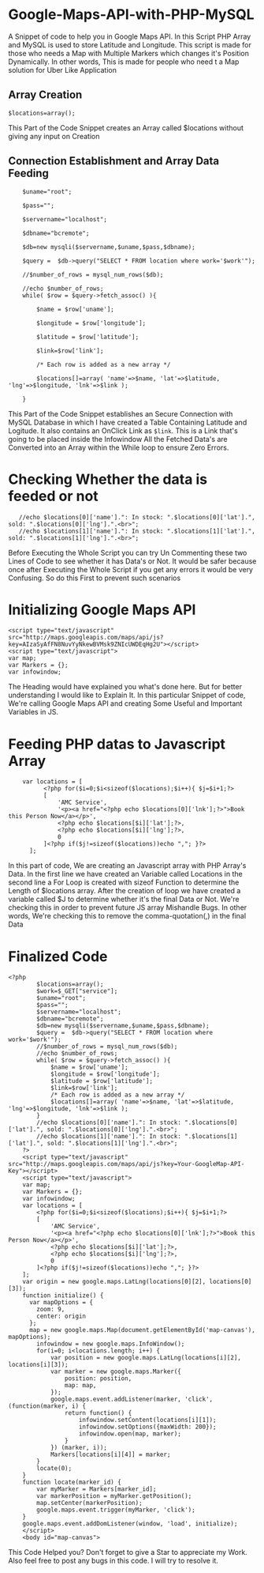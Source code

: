 # Google-Maps-API-with-PHP-MySQL
A Snippet of code to help you in Google Maps API. In this Script PHP Array and MySQL is used to store Latitude and Longitude. This script is made for those who needs a Map with Multiple Markers which changes it's Position Dynamically. In other words, This is made for people who need t a Map solution for Uber Like Application


<h2>Array Creation</h2>
<code>$locations=array();</code>

This Part of the Code Snippet creates an Array called $locations without giving any input on Creation

<h2>Connection Establishment and Array Data Feeding</h2>

        $uname="root";

        $pass="";
        
        $servername="localhost";
        
        $dbname="bcremote";
        
        $db=new mysqli($servername,$uname,$pass,$dbname);
        
        $query =  $db->query("SELECT * FROM location where work='$work'");
        
        //$number_of_rows = mysql_num_rows($db);  
        
        //echo $number_of_rows;
        while( $row = $query->fetch_assoc() ){
        
            $name = $row['uname'];
            
            $longitude = $row['longitude'];           
            
            $latitude = $row['latitude'];
            
            $link=$row['link'];
            
            /* Each row is added as a new array */
            
            $locations[]=array( 'name'=>$name, 'lat'=>$latitude, 'lng'=>$longitude, 'lnk'=>$link );
            
        }

This Part of the Code Snippet establishes an Secure Connection with MySQL Database in which I have created a Table Containing Latitude and Logitude. 
It also contains an OnClick Link as <code>$link</code>. This is a Link that's going to be placed inside the Infowindow
All the Fetched Data's are Converted into an Array within the While loop to ensure Zero Errors.


<h1>Checking Whether the data is feeded or not</h1>

       //echo $locations[0]['name'].": In stock: ".$locations[0]['lat'].", sold: ".$locations[0]['lng'].".<br>";
       //echo $locations[1]['name'].": In stock: ".$locations[1]['lat'].", sold: ".$locations[1]['lng'].".<br>";
       
Before Executing the Whole Script you can try Un Commenting these two Lines of Code to see whether it has Data's or Not. It would be safer because once after Executing the Whole Script if you get any errors it would be very Confusing. So do this First to prevent such scenarios


<h1>Initializing Google Maps API</h1>


    <script type="text/javascript" src="http://maps.googleapis.com/maps/api/js?key=AIzaSyAfFN8NuvYyNkewBVMsk9ZNIcUWDEqHg2U"></script> 
    <script type="text/javascript">
    var map;
    var Markers = {};
    var infowindow;
    

The Heading would have explained you what's done here. But for better understanding I would like to Explain It. In this particular Snippet of code, We're calling Google Maps API and creating Some Useful and Important Variables in JS.


<h1>Feeding PHP datas to Javascript Array</h1>


        var locations = [
              <?php for($i=0;$i<sizeof($locations);$i++){ $j=$i+1;?>
              [
                  'AMC Service',
                  '<p><a href="<?php echo $locations[0]['lnk'];?>">Book this Person Now</a></p>',
                  <?php echo $locations[$i]['lat'];?>,
                  <?php echo $locations[$i]['lng'];?>,
                  0
              ]<?php if($j!=sizeof($locations))echo ","; }?>
          ];

    
In this part of code, We are creating an Javascript array with PHP Array's Data. In the first line we have created an Variable called Locations in the second line a For Loop is created with sizeof Function to determine the Length of     $locations     array. After the creation of loop we have created a variable called $J to determine whether it's the final Data or Not. We're checking this in order to prevent future JS array Mishandle Bugs. In other words, We're checking this to remove the comma-quotation(,) in the final Data


<h1>Finalized Code</h1>


    <?php
            $locations=array();
            $work=$_GET["service"];
            $uname="root";
            $pass="";
            $servername="localhost";
            $dbname="bcremote";
            $db=new mysqli($servername,$uname,$pass,$dbname);
            $query =  $db->query("SELECT * FROM location where work='$work'");
            //$number_of_rows = mysql_num_rows($db);  
            //echo $number_of_rows;
            while( $row = $query->fetch_assoc() ){
                $name = $row['uname'];
                $longitude = $row['longitude'];                              
                $latitude = $row['latitude'];
                $link=$row['link'];
                /* Each row is added as a new array */
                $locations[]=array( 'name'=>$name, 'lat'=>$latitude, 'lng'=>$longitude, 'lnk'=>$link );
            }
            //echo $locations[0]['name'].": In stock: ".$locations[0]['lat'].", sold: ".$locations[0]['lng'].".<br>";
            //echo $locations[1]['name'].": In stock: ".$locations[1]['lat'].", sold: ".$locations[1]['lng'].".<br>";
        ?>
        <script type="text/javascript" src="http://maps.googleapis.com/maps/api/js?key=Your-GoogleMap-API-Key"></script> 
        <script type="text/javascript">
        var map;
        var Markers = {};
        var infowindow;
        var locations = [
            <?php for($i=0;$i<sizeof($locations);$i++){ $j=$i+1;?>
            [
                'AMC Service',
                '<p><a href="<?php echo $locations[0]['lnk'];?>">Book this Person Now</a></p>',
                <?php echo $locations[$i]['lat'];?>,
                <?php echo $locations[$i]['lng'];?>,
                0
            ]<?php if($j!=sizeof($locations))echo ","; }?>
        ];
        var origin = new google.maps.LatLng(locations[0][2], locations[0][3]);
        function initialize() {
          var mapOptions = {
            zoom: 9,
            center: origin
          };
          map = new google.maps.Map(document.getElementById('map-canvas'), mapOptions);
            infowindow = new google.maps.InfoWindow();
            for(i=0; i<locations.length; i++) {
                var position = new google.maps.LatLng(locations[i][2], locations[i][3]);
                var marker = new google.maps.Marker({
                    position: position,
                    map: map,
                });
                google.maps.event.addListener(marker, 'click', (function(marker, i) {
                    return function() {
                        infowindow.setContent(locations[i][1]);
                        infowindow.setOptions({maxWidth: 200});
                        infowindow.open(map, marker);
                    }
                }) (marker, i));
                Markers[locations[i][4]] = marker;
            }
            locate(0);
        }
        function locate(marker_id) {
            var myMarker = Markers[marker_id];
            var markerPosition = myMarker.getPosition();
            map.setCenter(markerPosition);
            google.maps.event.trigger(myMarker, 'click');
        }
        google.maps.event.addDomListener(window, 'load', initialize);
        </script>
        <body id="map-canvas">
        
        
This Code Helped you? Don't forget to give a Star to appreciate my Work. Also feel free to post any bugs in this code. I will try to resolve it.
